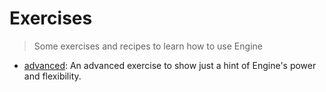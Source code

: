 # Exercises

> Some exercises and recipes to learn how to use Engine




- [advanced](exercises/advanced.js): An advanced exercise to show just a hint of Engine's power and flexibility.